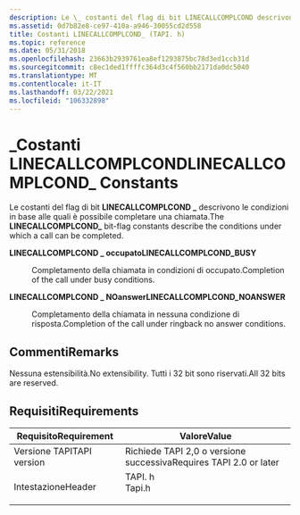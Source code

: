 ```yaml
---
description: Le \_ costanti del flag di bit LINECALLCOMPLCOND descrivono le condizioni in base alle quali è possibile completare una chiamata.
ms.assetid: 0d7b82e8-ce97-410a-a946-30055cd2d558
title: Costanti LINECALLCOMPLCOND_ (TAPI. h)
ms.topic: reference
ms.date: 05/31/2018
ms.openlocfilehash: 23663b2939761ea8ef1293875bc78d3ed1ccb31d
ms.sourcegitcommit: c8ec1ded1ffffc364d3c4f560bb2171da0dc5040
ms.translationtype: MT
ms.contentlocale: it-IT
ms.lasthandoff: 03/22/2021
ms.locfileid: "106332898"
---
```

# <a name="linecallcomplcond_-constants"></a><span data-ttu-id="5b4b0-103">\_Costanti LINECALLCOMPLCOND</span><span class="sxs-lookup"><span data-stu-id="5b4b0-103">LINECALLCOMPLCOND\_ Constants</span></span>

<span data-ttu-id="5b4b0-104">Le costanti del flag di bit **LINECALLCOMPLCOND \_** descrivono le condizioni in base alle quali è possibile completare una chiamata.</span><span class="sxs-lookup"><span data-stu-id="5b4b0-104">The **LINECALLCOMPLCOND\_** bit-flag constants describe the conditions under which a call can be completed.</span></span>

<dl> <dt>

<span data-ttu-id="5b4b0-105"><span id="LINECALLCOMPLCOND_BUSY"></span><span id="linecallcomplcond_busy"></span>**LINECALLCOMPLCOND \_ occupato**</span><span class="sxs-lookup"><span data-stu-id="5b4b0-105"><span id="LINECALLCOMPLCOND_BUSY"></span><span id="linecallcomplcond_busy"></span>**LINECALLCOMPLCOND\_BUSY**</span></span>
</dt> <dd> <dl> <dt>



<span data-ttu-id="5b4b0-106">Completamento della chiamata in condizioni di occupato.</span><span class="sxs-lookup"><span data-stu-id="5b4b0-106">Completion of the call under busy conditions.</span></span>


</dt> </dl> </dd> <dt>

<span data-ttu-id="5b4b0-107"><span id="LINECALLCOMPLCOND_NOANSWER"></span><span id="linecallcomplcond_noanswer"></span>**LINECALLCOMPLCOND \_ NOanswer**</span><span class="sxs-lookup"><span data-stu-id="5b4b0-107"><span id="LINECALLCOMPLCOND_NOANSWER"></span><span id="linecallcomplcond_noanswer"></span>**LINECALLCOMPLCOND\_NOANSWER**</span></span>
</dt> <dd> <dl> <dt>



<span data-ttu-id="5b4b0-108">Completamento della chiamata in nessuna condizione di risposta.</span><span class="sxs-lookup"><span data-stu-id="5b4b0-108">Completion of the call under ringback no answer conditions.</span></span>


</dt> </dl> </dd> </dl>

## <a name="remarks"></a><span data-ttu-id="5b4b0-109">Commenti</span><span class="sxs-lookup"><span data-stu-id="5b4b0-109">Remarks</span></span>

<span data-ttu-id="5b4b0-110">Nessuna estensibilità.</span><span class="sxs-lookup"><span data-stu-id="5b4b0-110">No extensibility.</span></span> <span data-ttu-id="5b4b0-111">Tutti i 32 bit sono riservati.</span><span class="sxs-lookup"><span data-stu-id="5b4b0-111">All 32 bits are reserved.</span></span>

## <a name="requirements"></a><span data-ttu-id="5b4b0-112">Requisiti</span><span class="sxs-lookup"><span data-stu-id="5b4b0-112">Requirements</span></span>



| <span data-ttu-id="5b4b0-113">Requisito</span><span class="sxs-lookup"><span data-stu-id="5b4b0-113">Requirement</span></span> | <span data-ttu-id="5b4b0-114">Valore</span><span class="sxs-lookup"><span data-stu-id="5b4b0-114">Value</span></span> |
|-------------------------|-----------------------------------------------------------------------------------|
| <span data-ttu-id="5b4b0-115">Versione TAPI</span><span class="sxs-lookup"><span data-stu-id="5b4b0-115">TAPI version</span></span><br/> | <span data-ttu-id="5b4b0-116">Richiede TAPI 2,0 o versione successiva</span><span class="sxs-lookup"><span data-stu-id="5b4b0-116">Requires TAPI 2.0 or later</span></span><br/>                                             |
| <span data-ttu-id="5b4b0-117">Intestazione</span><span class="sxs-lookup"><span data-stu-id="5b4b0-117">Header</span></span><br/>       | <dl> <span data-ttu-id="5b4b0-118"><dt>TAPI. h</dt></span><span class="sxs-lookup"><span data-stu-id="5b4b0-118"><dt>Tapi.h</dt></span></span> </dl> |



 

 




